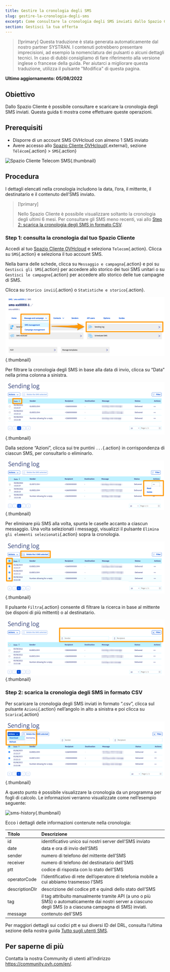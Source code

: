 ```yaml
---
title: Gestire la cronologia degli SMS
slug: gestire-la-cronologia-degli-sms
excerpt: Come consultare la cronologia degli SMS inviati dallo Spazio Cliente OVHcloud
section: Gestisci la tua offerta 
---
```


> [!primary]
> Questa traduzione è stata generata automaticamente dal nostro partner SYSTRAN. I contenuti potrebbero presentare imprecisioni, ad esempio la nomenclatura dei pulsanti o alcuni dettagli tecnici. In caso di dubbi consigliamo di fare riferimento alla versione inglese o francese della guida. Per aiutarci a migliorare questa traduzione, utilizza il pulsante "Modifica" di questa pagina.
>

**Ultimo aggiornamento: 05/08/2022**

## Obiettivo

Dallo Spazio Cliente è possibile consultare e scaricare la cronologia degli SMS inviati. Questa guida ti mostra come effettuare queste operazioni.

## Prerequisiti

- Disporre di un account SMS OVHcloud con almeno 1 SMS inviato
- Avere accesso allo [Spazio Cliente OVHcloud](https://www.ovh.com/auth/?action=gotomanager&from=https://www.ovh.it/&ovhSubsidiary=it){.external}, sezione `Télécom`{.action} > `SMS`{.action}

![Spazio Cliente Telecom SMS](https://raw.githubusercontent.com/ovh/docs/master/templates/control-panel/product-selection/telecom/tpl-telecom-03-en-sms.png){.thumbnail}

## Procedura

I dettagli elencati nella cronologia includono la data, l’ora, il mittente, il destinatario e il contenuto dell’SMS inviato.

> [!primary]
>
> Nello Spazio Cliente è possibile visualizzare soltanto la cronologia degli ultimi 6 mesi. Per consultare gli SMS meno recenti, vai allo [Step 2: scarica la cronologia degli SMS in formato CSV](#csv).
>

### Step 1: consulta la cronologia dal tuo Spazio Cliente

Accedi al tuo [Spazio Cliente OVHcloud](https://www.ovh.com/auth/?action=gotomanager&from=https://www.ovh.com/fr/&ovhSubsidiary=fr) e seleziona `Telecom`{.action}. Clicca su `SMS`{.action} e seleziona il tuo account SMS.

Nella barra delle schede, clicca su `Messaggio e campagna`{.action} e poi su `Gestisci gli SMS`{.action} per accedere allo storico dei tuoi SMS unitari o su `Gestisci le campagne`{.action} per accedere allo storico delle tue campagne di SMS.

Clicca su `Storico invii`{.action} o `Statistiche e storico`{.action}.

![sms-history](images/smshistory1.png){.thumbnail}

Per filtrare la cronologia degli SMS in base alla data di invio, clicca su “Data” nella prima colonna a sinistra.

![sms-history](images/smshistory2.png){.thumbnail}

Dalla sezione “Azioni”, clicca sui tre puntini `...`{.action} in corrispondenza di ciascun SMS, per consultarlo o eliminarlo.

![sms-history](images/smshistory3.png){.thumbnail}

Per eliminare più SMS alla volta, spunta le caselle accanto a ciascun messaggio. Una volta selezionati i messaggi, visualizzi il pulsante `Elimina gli elementi selezionati`{.action} sopra la cronologia.

![sms-history](images/smshistory4.png){.thumbnail}
 
Il pulsante `Filtra`{.action} consente di filtrare la ricerca in base al mittente (se disponi di più mittenti) o al destinatario.

![sms-history](images/smshistory5.png){.thumbnail}
 
### Step 2: scarica la cronologia degli SMS in formato CSV <a name="csv"></a>

Per scaricare la cronologia degli SMS inviati in formato “.csv”, clicca sul pulsante `Azioni`{.action} nell’angolo in alto a sinistra e poi clicca su `Scarica`{.action} 
 
![sms-history](images/smshistory6.png){.thumbnail}
 
A questo punto è possibile visualizzare la cronologia da un programma per fogli di calcolo. Le informazioni verranno visualizzate come nell’esempio seguente: 

![sms-history](images/smshistory7.png){.thumbnail}

Ecco i dettagli delle informazioni contenute nella cronologia:

|  Titolo  |  Descrizione  |
|  :-----          |  :-----          |
|  id |  identificativo unico sui nostri server dell’SMS inviato |
|  date | data e ora di invio dell’SMS  |
|  sender |  numero di telefono del mittente dell’SMS |
|  receiver |  numero di telefono del destinatario dell’SMS |
|  ptt |  codice di risposta con lo stato dell’SMS |
|  operatorCode |  l’identificativo di rete dell’operatore di telefonia mobile a cui abbiamo trasmesso l’SMS |
|  descriptionDIr |  descrizione del codice ptt e quindi dello stato dell’SMS |
|  tag |  il tag attribuito manualmente tramite API (a uno o più SMS) o automaticamente dai nostri server a ciascuno degli SMS (o a ciascuna campagna di SMS) inviati. |
|  message |  contenuto dell'SMS |

Per maggiori dettagli sui codici ptt e sui diversi ID del DRL, consulta l’ultima sezione della nostra guida [Tutto sugli utenti SMS](../tutto_sugli_utenti_sms/#step-5-specifica-un-url-di-callback).
 
## Per saperne di più

Contatta la nostra Community di utenti all’indirizzo <https://community.ovh.com/en/>.
